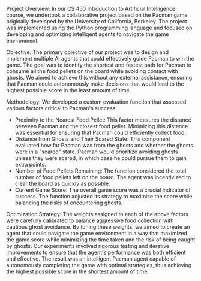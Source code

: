 Project Overview:
In our CS 450 Introduction to Artificial Intelligence course, we undertook a collaborative project based on the Pacman game originally developed by the University of California, Berkeley. The project was implemented using the Python programming language and focused on developing and optimizing intelligent agents to navigate the game environment.

Objective:
The primary objective of our project was to design and implement multiple AI agents that could effectively guide Pacman to win the game. The goal was to identify the shortest and fastest path for Pacman to consume all the food pellets on the board while avoiding contact with ghosts. We aimed to achieve this without any external assistance, ensuring that Pacman could autonomously make decisions that would lead to the highest possible score in the least amount of time.

Methodology:
We developed a custom evaluation function that assessed various factors critical to Pacman's success:
- Proximity to the Nearest Food Pellet: This factor measures the distance between Pacman and the closest food pellet. Minimizing this distance was essential for ensuring that Pacman could efficiently collect food.
- Distance from Ghosts and Their Scared State: This component evaluated how far Pacman was from the ghosts and whether the ghosts were in a "scared" state. Pacman would prioritize avoiding ghosts unless they were scared, in which case he could pursue them to gain extra points.
- Number of Food Pellets Remaining: The function considered the total number of food pellets left on the board. The agent was incentivized to clear the board as quickly as possible.
- Current Game Score: The overall game score was a crucial indicator of success. The function adjusted its strategy to maximize the score while balancing the risks of encountering ghosts.

Optimization Strategy:
The weights assigned to each of the above factors were carefully calibrated to balance aggressive food collection with cautious ghost avoidance. By tuning these weights, we aimed to create an agent that could navigate the game environment in a way that maximized the game score while minimizing the time taken and the risk of being caught by ghosts. Our experiments involved rigorous testing and iterative improvements to ensure that the agent's performance was both efficient and effective. The result was an intelligent Pacman agent capable of autonomously completing the game with optimal strategies, thus achieving the highest possible score in the shortest amount of time.
